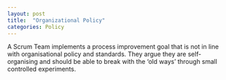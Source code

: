 ```yaml
---
layout: post
title:  "Organizational Policy"
categories: Policy
---
```


A Scrum Team implements a process improvement goal that is not in line with organisational policy and standards. They argue they are self-organising and should be able to break with the ‘old ways’ through small controlled experiments.